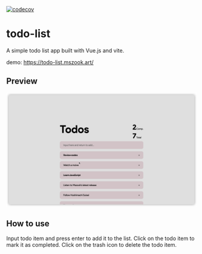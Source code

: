 [![codecov](https://codecov.io/gh/Welander1994/DevelopmentEnvironment/branch/main/graph/badge.svg?token=jFPhxPEehl)](https://codecov.io/gh/Welander1994/DevelopmentEnvironment)

# todo-list

A simple todo list app built with Vue.js and vite.

demo: https://todo-list.mszook.art/


## Preview

![prev](/img/prev.png)

## How to use

Input todo item and press enter to add it to the list. Click on the todo item to mark it as completed. Click on the trash icon to delete the todo item.

